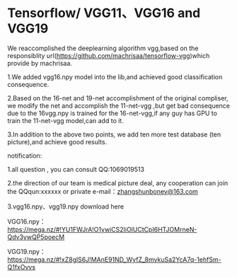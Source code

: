# Tensorflow/ VGG11、VGG16 and VGG19

We reaccomplished the deeplearning algorithm vgg,based on the responsiblity url(https://github.com/machrisaa/tensorflow-vgg)which provide by machrisaa.

1.We added vgg16.npy model into the lib,and achieved good classification consequence.
  
2.Based on the 16-net and 19-net accomplishment of the original compliser, we modify the net and accomplish the 11-net-vgg<with vgg16.npy> ,but get bad consequence due to the 16vgg.npy is trained for the 16-net-vgg,if any guy has GPU to train the 11-net-vgg model,can add to it.

3.In addition to the above two points, we add ten more test database (ten picture),and achieve good results.


notification:

1.all question , you can consult QQ:1069019513

2.the direction of our team is medical picture deal<Medical image processing>, any cooperation can join the QQqun:xxxxxx or private e-mail：zhangshunbonev@163.com

3.vgg16.npy、vgg19.npy download here

VGG16.npy：https://mega.nz/#!YU1FWJrA!O1ywiCS2IiOlUCtCpI6HTJOMrneN-Qdv3ywQP5poecM

VGG19.npy：https://mega.nz/#!xZ8glS6J!MAnE91ND_WyfZ_8mvkuSa2YcA7q-1ehfSm-Q1fxOvvs